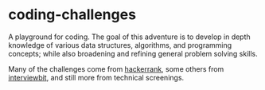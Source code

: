 # coding-challenges
A playground for coding. The goal of this adventure is to develop in depth knowledge of various data structures,  algorithms, and programming concepts; while also broadening and refining general problem solving skills.

Many of the challenges come from [hackerrank](https://www.hackerrank.com/),
some others from [interviewbit](https://www.interviewbit.com/),
and still more from technical screenings.
